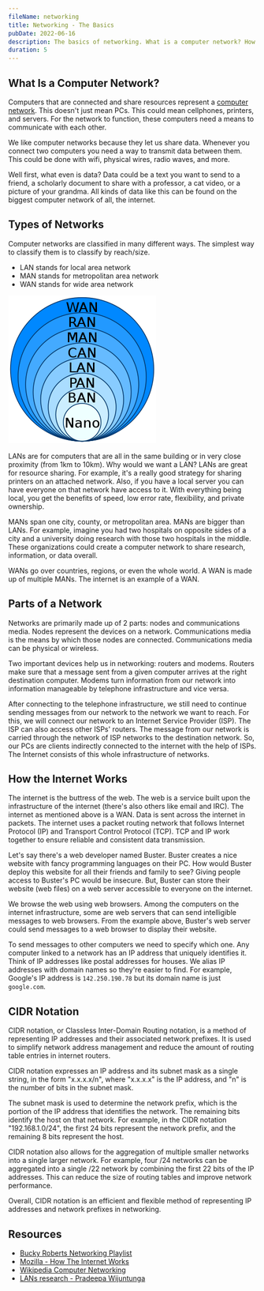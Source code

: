 ```yaml
---
fileName: networking
title: Networking - The Basics
pubDate: 2022-06-16
description: The basics of networking. What is a computer network? How does the internet work?
duration: 5
---
```


## What Is a Computer Network?

Computers that are connected and share resources represent a [computer network](https://en.wikipedia.org/wiki/Computer_network). This doesn't just mean PCs. This could mean cellphones, printers, and servers. For the network to function, these computers need a means to communicate with each other.

We like computer networks because they let us share data. Whenever you connect two computers you need a way to transmit data between them. This could be done with wifi, physical wires, radio waves, and more.

Well first, what even is data? Data could be a text you want to send to a friend, a scholarly document to share with a professor, a cat video, or a picture of your grandma. All kinds of data like this can be found on the biggest computer network of all, the internet.

## Types of Networks

Computer networks are classified in many different ways. The simplest way to classify them is to classify by reach/size.

- LAN stands for local area network
- MAN stands for metropolitan area network
- WAN stands for wide area network

![Types of networks image](../../../public/blog/networking/networks.png)

LANs are for computers that are all in the same building or in very close proximity (from 1km to 10km). Why would we want a LAN? LANs are great for resource sharing. For example, it's a really good strategy for sharing printers on an attached network. Also, if you have a local server you can have everyone on that network have access to it. With everything being local, you get the benefits of speed, low error rate, flexibility, and private ownership.

MANs span one city, county, or metropolitan area. MANs are bigger than LANs. For example, imagine you had two hospitals on opposite sides of a city and a university doing research with those two hospitals in the middle. These organizations could create a computer network to share research, information, or data overall.

WANs go over countries, regions, or even the whole world. A WAN is made up of multiple MANs. The internet is an example of a WAN. 


## Parts of a Network

Networks are primarily made up of 2 parts: nodes and communications media. Nodes represent the devices on a network. Communications media is the means by which those nodes are connected. Communications media can be physical or wireless.

Two important devices help us in networking: routers and modems. Routers make sure that a message sent from a given computer arrives at the right destination computer. Modems turn information from our network into information manageable by telephone infrastructure and vice versa. 

After connecting to the telephone infrastructure, we still need to continue sending messages from our network to the network we want to reach. For this, we will connect our network to an Internet Service Provider (ISP). The ISP can also access other ISPs' routers. The message from our network is carried through the network of ISP networks to the destination network. So, our PCs are clients indirectly connected to the internet with the help of ISPs. The Internet consists of this whole infrastructure of networks.

## How the Internet Works

The internet is the buttress of the web. The web is a service built upon the infrastructure of the internet (there's also others like email and IRC). The internet as mentioned above is a WAN. Data is sent across the internet in packets. The internet uses a packet routing network that follows Internet Protocol (IP) and Transport Control Protocol (TCP). TCP and IP work together to ensure reliable and consistent data transmission. 

Let's say there's a web developer named Buster. Buster creates a nice website with fancy programming languages on their PC. How would Buster deploy this website for all their friends and family to see? Giving people access to Buster's PC would be insecure. But, Buster can store their website (web files) on a web server accessible to everyone on the internet. 

We browse the web using web browsers. Among the computers on the internet infrastructure, some are web servers that can send intelligible messages to web browsers. From the example above, Buster's web server could send messages to a web browser to display their website. 

To send messages to other computers we need to specify which one. Any computer linked to a network has an IP address that uniquely identifies it. Think of IP addresses like postal addresses for houses. We alias IP addresses with domain names so they're easier to find. For example, Google's IP address is `142.250.190.78` but its domain name is just `google.com`.

## CIDR Notation

CIDR notation, or Classless Inter-Domain Routing notation, is a method of representing IP addresses and their associated network prefixes. It is used to simplify network address management and reduce the amount of routing table entries in internet routers.

CIDR notation expresses an IP address and its subnet mask as a single string, in the form "x.x.x.x/n", where "x.x.x.x" is the IP address, and "n" is the number of bits in the subnet mask.

The subnet mask is used to determine the network prefix, which is the portion of the IP address that identifies the network. The remaining bits identify the host on that network. For example, in the CIDR notation "192.168.1.0/24", the first 24 bits represent the network prefix, and the remaining 8 bits represent the host.

CIDR notation also allows for the aggregation of multiple smaller networks into a single larger network. For example, four /24 networks can be aggregated into a single /22 network by combining the first 22 bits of the IP addresses. This can reduce the size of routing tables and improve network performance.

Overall, CIDR notation is an efficient and flexible method of representing IP addresses and network prefixes in networking.

## Resources

- [Bucky Roberts Networking Playlist](https://www.youtube.com/playlist?list=PL6gx4Cwl9DGBpuvPW0aHa7mKdn_k9SPKO)
- [Mozilla - How The Internet Works](https://developer.mozilla.org/en-US/docs/Learn/Common_questions/How_does_the_Internet_work)
- [Wikipedia Computer Networking](https://en.wikipedia.org/wiki/Computer_network)
- [LANs research - Pradeepa Wijuntunga](http://web.simmons.edu/~chen/nit/NIT%2792/349-wij.htm)
